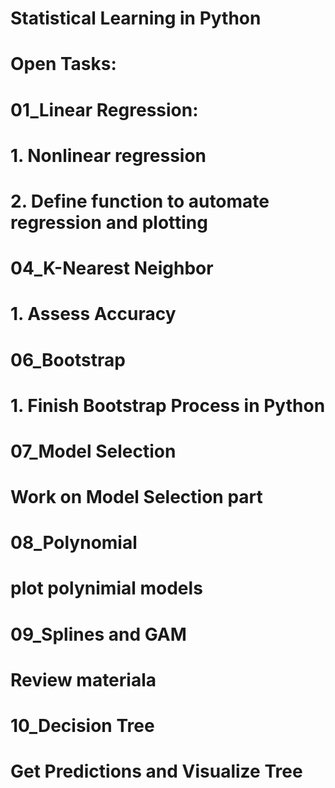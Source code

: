 # Statistical Learning in Python

# Open Tasks:

# 01_Linear Regression:
# 1. Nonlinear regression
# 2. Define function to automate regression and plotting

# 04_K-Nearest Neighbor
# 1. Assess Accuracy

# 06_Bootstrap
# 1. Finish Bootstrap Process in Python
#
# 07_Model Selection
# Work on Model Selection part
#
# 08_Polynomial
# plot polynimial models
#
# 09_Splines and GAM
# Review materiala
#
# 10_Decision Tree
# Get Predictions and Visualize Tree
#
